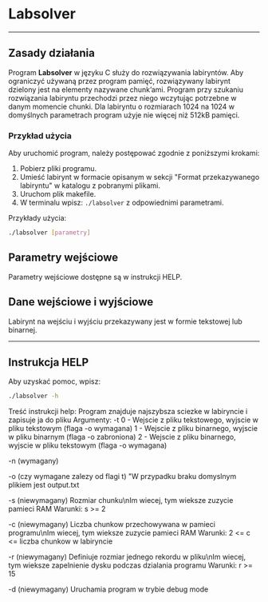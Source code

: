
# Labsolver

---

## Zasady działania

Program **Labsolver** w języku C służy do rozwiązywania labiryntów. Aby ograniczyć używaną przez
program pamięć, rozwiązywany labirynt dzielony jest na elementy nazywane chunk’ami.
Program przy szukaniu rozwiązania labiryntu przechodzi przez niego wczytując potrzebne
w danym momencie chunki. Dla labiryntu o rozmiarach 1024 na 1024 w domyślnych parametrach program użyje nie
więcej niż 512kB pamięci.

### Przykład użycia

Aby uruchomić program, należy postępować zgodnie z poniższymi krokami:

1. Pobierz pliki programu.
2. Umieść labirynt w formacie opisanym w sekcji "Format przekazywanego labiryntu" w katalogu z pobranymi plikami.
3. Uruchom plik makefile.
4. W terminalu wpisz: `./labsolver` z odpowiednimi parametrami.

Przykłady użycia:
```bash
./labsolver [parametry]
```


## Parametry wejściowe 

Parametry wejściowe dostępne są w instrukcji HELP.

## Dane wejściowe i wyjściowe

Labirynt na wejściu i wyjściu przekazywany jest w formie tekstowej lub binarnej.


---

## Instrukcja HELP

Aby uzyskać pomoc, wpisz:
```bash
./labsolver -h
```

Treść instrukcji help:
Program znajduje najszybsza sciezke w labiryncie i zapisuje ja do pliku
Argumenty:
-t <tryb pracy>
0 - Wejscie z pliku tekstowego, wyjscie w pliku tekstowym (flaga -o wymagana)
1 - Wejscie z pliku binarnego, wyjscie w pliku binarnym (flaga -o zabroniona)
2 - Wejscie z pliku binarnego, wyjscie w pliku tekstowym (flaga -o wymagana)

-n <nazwa pliku z labiryntem> (wymagany)
	
-o <nazwa pliku wynikowego> (czy wymagane zalezy od flagi t)
"W przypadku braku domyslnym plikiem jest output.txt
	
-s <rozmiar chunku> (niewymagany)
Rozmiar chunku\nIm wiecej, tym wieksze zuzycie pamieci RAM
Warunki: s >= 2
	
-c <rozmiar cache> (niewymagany)
Liczba chunkow przechowywana w pamieci programu\nIm wiecej, tym wieksze zuzycie pamieci RAM
Warunki: 2 <= c <= liczba chunkow w labiryncie
	
-r <rozmiar rekordu> (niewymagany)
Definiuje rozmiar jednego rekordu w pliku\nIm wiecej, tym wieksze zapelnienie dysku podczas dzialania programu
Warunki: r >= 15
	
-d (niewymagany)
Uruchamia program w trybie debug mode
